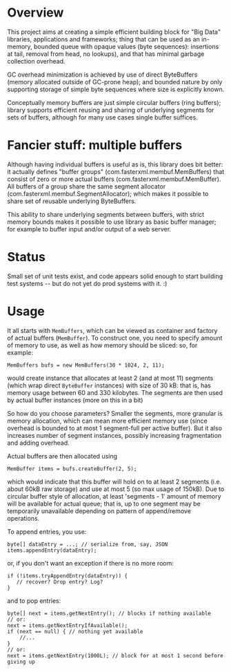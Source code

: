 # Overview

This project aims at creating a simple efficient building block for "Big Data" libraries, applications and frameworks; thing that can be used as an in-memory, bounded queue with opaque values (byte sequences): insertions at tail, removal from head, no lookups), and that has minimal garbage collection overhead.

GC overhead minimization is achieved by use of direct ByteBuffers (memory allocated outside of GC-prone heap); and bounded nature by only supporting storage of simple byte sequences where size is explicitly known.

Conceptually memory buffers are just simple circular buffers (ring buffers); library supports efficient reusing and sharing of underlying segments for sets of buffers, although for many use cases single buffer suffices.

# Fancier stuff: multiple buffers

Although having individual buffers is useful as is, this library does bit better: it actually defines "buffer groups" (com.fasterxml.membuf.MemBuffers) that consist of zero or more actual buffers (com.fasterxml.membuf.MemBuffer). All buffers of a group share the same segment allocator (com.fasterxml.membuf.SegmentAllocator); which makes it possible to share set of reusable underlying ByteBuffers.

This ability to share underlying segments between buffers, with strict memory bounds makes it possible to use library as basic buffer manager; for example to buffer input and/or output of a web server.

# Status

Small set of unit tests exist, and code appears solid enough to start building test systems -- but do not yet do prod systems with it. :)

# Usage

It all starts with `MemBuffers`, which can be viewed as container and factory of actual buffers (`MemBuffer`). To construct one, you need to specify amount of memory to use, as well as how memory should be sliced: so, for example:

    MemBuffers bufs = new MemBuffers(30 * 1024, 2, 11);

would create instance that allocates at least 2 (and at most 11) segments (which wrap direct `ByteBuffer` instances) with size of 30 kB: that is, has memory usage between 60 and 330 kilobytes.
The segments are then used by actual buffer instances (more on this in a bit)

So how do you choose parameters? Smaller the segments, more granular is memory allocation, which can mean more efficient memory use (since overhead is bounded to at most 1 segment-full per active buffer). But it also increases number of segment instances, possibly increasing fragmentation and adding overhead.

Actual buffers are then allocated using

    MemBuffer items = bufs.createBuffer(2, 5);

which would indicate that this buffer will hold on to at least 2 segments (i.e. about 60kB raw storage) and use at most 5 (so max usage of 150kB). Due to circular buffer style of allocation, at least 'segments - 1' amount of memory will be available for actual queue; that is, up to one segment may be temporarily unavailable depending on pattern of append/remove operations.

To append entries, you use:

    byte[] dataEntry = ...; // serialize from, say, JSON
    items.appendEntry(dataEntry);

or, if you don't want an exception if there is no more room:

    if (!items.tryAppendEntry(dataEntry)) {
       // recover? Drop entry? Log?
    }

and to pop entries:

    byte[] next = items.getNextEntry(); // blocks if nothing available
    // or:
    next = items.getNextEntryIfAvailable();
    if (next == null) { // nothing yet available
        //...
    }
    // or:
    next = items.getNextEntry(1000L); // block for at most 1 second before giving up

